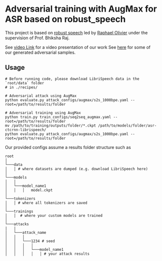 # Adversarial training with AugMax for ASR based on robust_speech

This project is based on [robust speech](https://github.com/RaphaelOlivier/robust_speech) led by [Raphael Olivier](https://raphaelolivier.github.io) under the supervision of Prof. Bhiksha Raj.

See [video Link](https://youtu.be/20fBSTEkO0w) for a video presentation of our work
See [here](https://drive.google.com/drive/folders/1uRYPP_nYhg-MZ3mkAx2W1GlquiV5aePs?usp=sharing) for some of our generated adversarial samples.

## Usage
```
# Before running code, please download LibriSpeech data in the `root/data` folder 
# in ./recipes/

# Adversarial attack using AugMax
python evaluate.py attack_configs/augmax/s2s_1000bpe.yaml --root=/path/to/results/folder 

# Adversarial training using AugMax
python train.py train_configs/seq2seq_augmax.yaml --root=/path/to/results/folder
mv /path/to/training/outputs/folder/*.ckpt /path/to/models/folder/asr-ctcrnn-librispeech/
python evaluate.py attack_configs/augmax/s2s_1000bpe.yaml --root=/path/to/results/folder
```

Our provided configs assume a results folder structure such as
```
root
│
└───data
│   │ # where datasets are dumped (e.g. download LibriSpeech here)
│
└───models
│   │
│   └───model_name1
│   │   │   model.ckpt
│   
└───tokenizers   
│   │ # where all tokenizers are saved
│   
└───trainings
│   │  # where your custom models are trained
│  
└───attacks
|   |
│   └───attack_name
│   │   │
│   │   └───1234 # seed
│   │   │   │
│   │   │   └───model_name1
│   │   │   │   │ # your attack results

```
